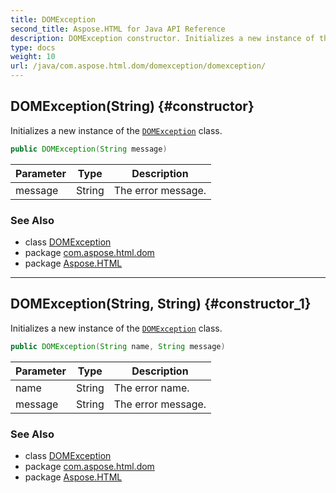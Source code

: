 ```yaml
---
title: DOMException
second_title: Aspose.HTML for Java API Reference
description: DOMException constructor. Initializes a new instance of the DOMException class
type: docs
weight: 10
url: /java/com.aspose.html.dom/domexception/domexception/
---
```

## DOMException(String) {#constructor}

Initializes a new instance of the [`DOMException`](../) class.

```java
public DOMException(String message)
```

| Parameter | Type | Description |
| --- | --- | --- |
| message | String | The error message. |

### See Also

* class [DOMException](../)
* package [com.aspose.html.dom](../../domexception/)
* package [Aspose.HTML](../../../)

---

## DOMException(String, String) {#constructor_1}

Initializes a new instance of the [`DOMException`](../) class.

```java
public DOMException(String name, String message)
```

| Parameter | Type | Description |
| --- | --- | --- |
| name | String | The error name. |
| message | String | The error message. |

### See Also

* class [DOMException](../)
* package [com.aspose.html.dom](../../domexception/)
* package [Aspose.HTML](../../../)
